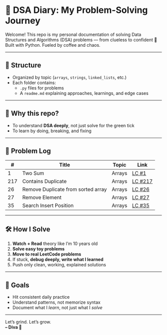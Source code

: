 # 🧠 DSA Diary: My Problem-Solving Journey

Welcome! This repo is my personal documentation of solving Data Structures and Algorithms (DSA) problems — from clueless to confident 😤  
Built with Python. Fueled by coffee and chaos.

---

## 🧩 Structure

- Organized by topic (`arrays`, `strings`, `linked_lists`, etc.)
- Each folder contains:
  - `.py` files for problems
  - A `readme.md` explaining approaches, learnings, and edge cases

---

## 📌 Why this repo?

- To understand **DSA deeply**, not just solve for the green tick
- To learn by doing, breaking, and fixing

---

## 🚀 Problem Log

| #  | Title                             | Topic       | Link                                                                         |
|----|-----------------------------------|-------------|------------------------------------------------------------------------------|
| 1  | Two Sum                           | Arrays      | [LC #1](https://leetcode.com/problems/two-sum/)                              | 
| 217| Contains Duplicate                | Arrays      | [LC #217](https://leetcode.com/problems/contains-duplicate/)                 | 
| 26 | Remove Duplicate from sorted array| Arrays      | [LC #26](https://leetcode.com/problems/remove-duplicates-from-sorted-array)  |
| 27 | Remove Element                    | Arrays      | [LC #27](https://leetcode.com/problems/remove-element/)                      |
| 35 | Search Insert Position            | Arrays      | [LC #35](https://leetcode.com/problems/search-insert-position/)              |

---

## 🛠 How I Solve

1. **Watch + Read** theory like I’m 10 years old
2. **Solve easy toy problems**
3. **Move to real LeetCode problems**
4. If stuck, **debug deeply, write what I learned**
5. Push only clean, working, explained solutions

---

## 🧘 Goals

- Hit consistent daily practice
- Understand patterns, not memorize syntax
- Document what I *learn*, not just what I *solve*

---

Let’s grind. Let’s grow.  
**– Diva 🐍**
